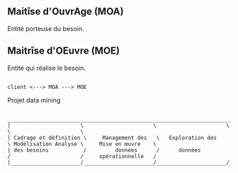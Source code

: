 ## Maitîse d'OuvrAge (MOA)

Entité porteuse du besoin.

## Maitrîse d'OEuvre (MOE)

Entité qui réalise le besoin.

```

client <---> MOA ---> MOE 

```

Projet data mining

```
 _________________________________________________________________________________________________________________
|                      \                      \                      \                      \                      \
| Cadrage et définition \     Management des   \   Exploration des    \ Modélisation Analyse \     Mise en œuvre    \
| des besoins           /         données      /      données         /                      /     opérationnelle   /
|______________________/______________________/______________________/______________________/______________________/

```
